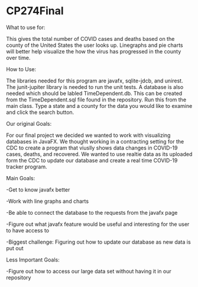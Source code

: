 # CP274Final

What to use for: 

This gives the total number of COVID cases and deaths based on the county of the United States the user looks up. Linegraphs and pie charts will better help visualize the how the virus has progressed in the county over time. 

How to Use:

The libraries needed for this program are javafx, sqlite-jdcb, and unirest. The junit-jupiter library is needed to run the unit tests. A database is also needed which should be labled TimeDependent.db. This can be created from the TimeDependent.sql file found in the repository. Run this from the main class. Type a state and a county for the data you would like to examine and click the search button. 

Our original Goals:

For our final project we decided we wanted to work with visualizing databases in JavaFX. We thought working in
a contracting setting for the CDC to create a program that viuslly shows data changes in COVID-19 cases, deaths, and recovered.
We wanted to use realtie data as its uploaded form the CDC to update our database and create a real time COVID-19 tracker program.

Main Goals:

-Get to know javafx better

  -Work with line graphs and charts
  
-Be able to connect the database to the requests from the javafx page

-Figure out what javafx feature would be useful and interesting for the user to have access to

-Biggest challenge: Figuring out how to update our database as new data is put out

Less Important Goals:

-Figure out how to access our large data set without having it in our repository

